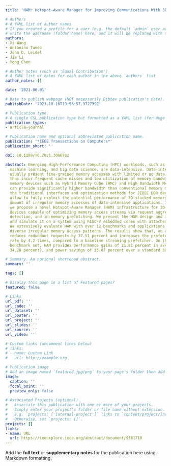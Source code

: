 ```yaml
---
title: 'HAM: Hotspot-Aware Manager for Improving Communications With 3D-Stacked Memory'

# Authors
# A YAML list of author names
# If you created a profile for a user (e.g. the default `admin` user at `content/authors/admin/`), 
# write the username (folder name) here, and it will be replaced with their full name and linked to their profile.
authors:
- Xi Wang
- Antonino Tumeo
- John D. Leidel
- Jie Li
- Yong Chen

# Author notes (such as 'Equal Contribution')
# A YAML list of notes for each author in the above `authors` list
author_notes: []

date: '2021-06-01'

# Date to publish webpage (NOT necessarily Bibtex publication's date).
publishDate: '2023-10-16T19:56:57.972739Z'

# Publication type.
# A single CSL publication type but formatted as a YAML list (for Hugo requirements).
publication_types:
- article-journal

# Publication name and optional abbreviated publication name.
publication: '*IEEE Transactions on Computers*'
publication_short: ''

doi: 10.1109/TC.2021.3066982

abstract: Emerging High-Performance Computing (HPC) workloads, such as graph analytics,
  machine learning, and big data science, are data-intensive. Data-intensive workloads
  usually present fine-grained memory accesses with limited or no data locality, and
  thus incur frequent cache misses and low utilization of memory bandwidth. 3D-stacked
  memory devices such as Hybrid Memory Cube (HMC) and High Bandwidth Memory (HBM)
  can provide significantly higher bandwidth than conventional memory modules. However,
  the traditional interfaces and optimization methods for JEDEC DDR devices do not
  allow to fully exploit the potential performance of 3D-stacked memory with the massive
  amount of irregular memory accesses of data-intensive applications. In this article,
  we propose a novel Hotspot-Aware Manager (HAM) infrastructure for 3D-stacked memory
  devices capable of optimizing memory access streams via request aggregation, hotspot
  detection, and in-memory prefetching. We present the HAM design and implementation,
  and simulate it on a system using RISC-V embedded cores with attached HMC devices.
  We extensively evaluate HAM with over 12 benchmarks and applications representing
  diverse irregular memory access patterns. The results show that, on average, HAM
  reduces redundant requests by 37.51 percent and increases the prefetch buffer hit
  rate by 4.2 times, compared to a baseline streaming prefetcher. On the selected
  benchmark set, HAM provides performance gains of 21.81 percent in average (up to
  34.28 percent), and power savings of 35.07 percent over a standard 3D-stacked memory.

# Summary. An optional shortened abstract.
summary: ''

tags: []

# Display this page in a list of Featured pages?
featured: false

# Links
url_pdf: ''
url_code: ''
url_dataset: ''
url_poster: ''
url_project: ''
url_slides: ''
url_source: ''
url_video: ''

# Custom links (uncomment lines below)
# links:
# - name: Custom Link
#   url: http://example.org

# Publication image
# Add an image named `featured.jpg/png` to your page's folder then add a caption below.
image:
  caption: ''
  focal_point: ''
  preview_only: false

# Associated Projects (optional).
#   Associate this publication with one or more of your projects.
#   Simply enter your project's folder or file name without extension.
#   E.g. `projects: ['internal-project']` links to `content/project/internal-project/index.md`.
#   Otherwise, set `projects: []`.
projects: []
links:
- name: URL
  url: https://ieeexplore.ieee.org/abstract/document/9381710
---
```


Add the **full text** or **supplementary notes** for the publication here using Markdown formatting.
